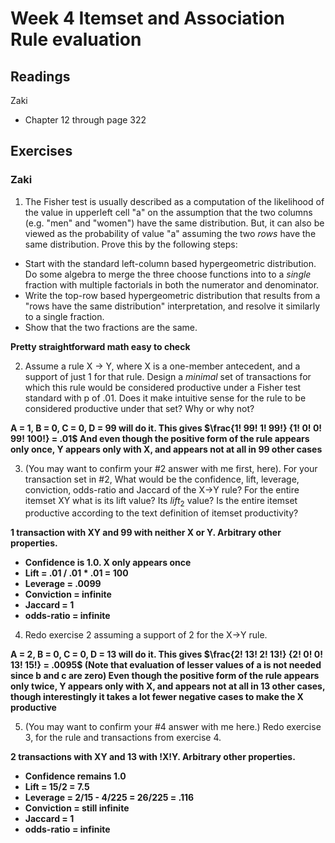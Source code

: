 # Week 4 Itemset and Association Rule evaluation

## Readings
Zaki
  * Chapter 12 through page 322

## Exercises

### Zaki
 
1. The Fisher test is usually described as a computation of the likelihood of the value in upperleft cell "a" on the assumption that the two columns 
(e.g. "men" and "women") have the same distribution.  But, it can also be
viewed as the probability of value "a" assuming the two *rows* have the same
distribution.  Prove this by the following steps:

 * Start with the standard left-column based hypergeometric distribution.  Do some algebra to merge the three choose functions into to a *single* fraction with multiple factorials in both the numerator and denominator.
 * Write the top-row based hypergeometric distribution that results from a "rows have the same distribution" interpretation, and resolve it similarly to a single fraction.
 * Show that the two fractions are the same.

**Pretty straightforward math easy to check**

2. Assume a rule X -> Y, where X is a one-member antecedent, and a support of just 1 for that rule.  Design a *minimal* set of transactions for which this rule would be considered productive under a Fisher test standard with p of .01.  Does it make intuitive sense for the rule to be considered productive under that set?  Why or why not?

**A = 1, B = 0, C = 0, D = 99 will do it.  This gives $\frac{1! 99! 1! 99!}
{1! 0! 0! 99! 100!} = .01$  And even though the positive form of the rule appears only once, Y appears only with X, and appears not at all in 99 other cases**

3. (You may want to confirm your #2 answer with me first, here).  For your transaction set in #2, What would be the confidence, lift, leverage, conviction, odds-ratio and Jaccard of the X->Y rule?  For the entire itemset XY what is its lift value?  Its $lift_2$ value?  Is the entire itemset productive according to the text definition of itemset productivity?

**1 transaction with XY and 99 with neither X or Y.  Arbitrary other properties.**  
 * **Confidence is 1.0.  X only appears once**
 * **Lift = .01 / .01 * .01 = 100**
 * **Leverage = .0099**
 * **Conviction = infinite**
 * **Jaccard = 1**
 * **odds-ratio = infinite**

4. Redo exercise 2 assuming a support of 2 for the X->Y rule.

**A = 2, B = 0, C = 0, D = 13 will do it.  This gives $\frac{2! 13! 2! 13!}
{2! 0! 0! 13! 15!} = .0095$ (Note that evaluation of lesser values of a is not needed since b and c are zero) Even though the positive form of the rule appears only twice, Y appears only with X, and appears not at all in 13 other cases, though interestingly it takes a lot fewer negative cases to make the X productive**


5. (You may want to confirm your #4 answer with me here.)  Redo exercise 3, for the rule and transactions from exercise 4.

**2 transactions with XY and 13 with !X!Y.  Arbitrary other properties.**
 * **Confidence remains 1.0**
 * **Lift = 15/2 = 7.5**
 * **Leverage = 2/15 - 4/225 = 26/225 = .116**
 * **Conviction = still infinite**
 * **Jaccard = 1**
 * **odds-ratio = infinite**